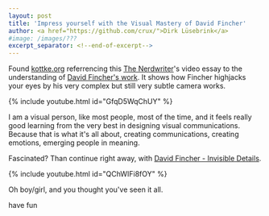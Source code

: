 ```yaml
---
layout: post
title: 'Impress yourself with the Visual Mastery of David Fincher'
author: <a href="https://github.com/crux/">Dirk Lüsebrink</a>
#image: /images/???
excerpt_separator: <!--end-of-excerpt-->
---
```

Found [kottke.org] referrencing this [The Nerdwriter]'s video essay to
the understanding of [David Fincher's work]. It shows how Fincher highjacks
your eyes by his very complex but still very subtle camera works. 

{% include youtube.html id="GfqD5WqChUY" %}

<!--end-of-excerpt-->
I am a visual person, like most people, most of the time, and it feels really
good learning from the very best in designing visual communications. Because
that is what it's all about, creating communications, creating emotions,
emerging people in meaning. 

Fascinated? Than continue right away, with [David Fincher - Invisible Details]. 

{% include youtube.html id="QChWIFi8fOY" %}

Oh boy/girl, and you thought you've seen it all. 

have fun


[kottke.org]: https://kottke.org/17/10/the-movement-of-david-finchers-camera-is-a-surrogate-for-your-eyes
[David Fincher - Invisible Details]: https://youtu.be/QChWIFi8fOY
[the Nerdwriter]: https://www.youtube.com/channel/UCJkMlOu7faDgqh4PfzbpLdg
[David Fincher's work]: http://www.imdb.com/name/nm0000399/
